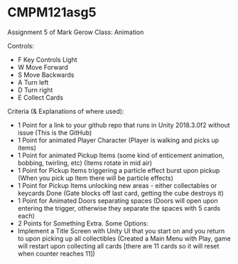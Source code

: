 # CMPM121asg5
Assignment 5 of Mark Gerow Class: Animation

Controls:
- F Key Controls Light
- W Move Forward
- S Move Backwards
- A Turn left
- D Turn right
- E Collect Cards

Criteria (& Explanations of where used):
- 1 Point for a link to your github repo that runs in Unity 2018.3.0f2 without issue (This is the GitHub)
- 1 Point for animated Player Character (Player is walking and picks up items)
- 1 Point for animated Pickup Items (some kind of enticement animation, bobbing, twirling, etc) (Items rotate in mid air)
- 1 Point for Pickup Items triggering a particle effect burst upon pickup (When you pick up Item there will be particle effects)
- 1 Point for Pickup Items unlocking new areas - either collectables or keycards Done (Gate blocks off last card, getting the cube destroys it)
- 1 Point for Animated Doors separating spaces (Doors will open upon entering the trigger, otherwise they separate the spaces with 5 cards each)
- 2 Points for Something Extra. Some Options: 
- Implement a Title Screen with Unity UI that you start on and you return to upon picking up all collectibles (Created a Main Menu with Play, game will restart upon collecting all cards [there are 11 cards so it will reset when counter reaches 11])
